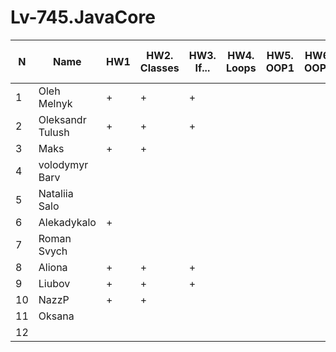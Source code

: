 # Lv-745.JavaCore

N|Name| HW1 | HW2. Classes|HW3. If...|HW4. Loops|HW5. OOP1 |HW6. OOP2 |HW7. Inner classes| HW8. Collection1 | HW9. Collection2|HW10. String|HW11. Exception |HW12. Java8.1 |HW13. Java8.2 | HW14. Threads | HW15. IO
--|--|--|--|--|--|--|--|--|--|--|--|--|--|--|--|--
1|Oleh Melnyk|+|+|+||||||||||  
2|Oleksandr Tulush|+|+|+||||||||||  
3|Maks|+|+|||||||||||  
4|volodymyr Barv|||||||||||||  
5|Nataliia Salo|||||||||||||  
6|Alekadykalo|+||||||||||||  
7|Roman Svych|||||||||||||  
8|Aliona|+|+|+||||||||||  
9|Liubov|+|+|+||||||||||  
10|NazzP|+|+|||||||||||  
11|Oksana|||||||||||||  
12||||||||||||||
